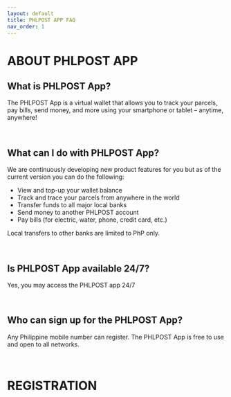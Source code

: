 ```yaml
---
layout: default
title: PHLPOST APP FAQ
nav_order: 1
---
```


# ABOUT PHLPOST APP

## What is PHLPOST App?
The PHLPOST App is  a virtual wallet that allows you to track your parcels, pay bills, send money, and more using your smartphone or tablet – anytime, anywhere!

<br/>

## What can I do with PHLPOST App?
We are continuously developing new product features for you but as of the current version you can do the following:

- View and top-up your wallet balance
- Track and trace your parcels from anywhere in the world
- Transfer funds to all major local banks
- Send money to another PHLPOST account 
- Pay bills (for electric, water, phone, credit card, etc.)

Local transfers to other banks are limited to PhP only.

<br/>

## Is PHLPOST App available 24/7?
Yes, you may access the PHLPOST app 24/7

<br/>

## Who can sign up for the PHLPOST App?
Any Philippine mobile number can register.  The PHLPOST App is free to use and open to all networks.

<br/>

# REGISTRATION
